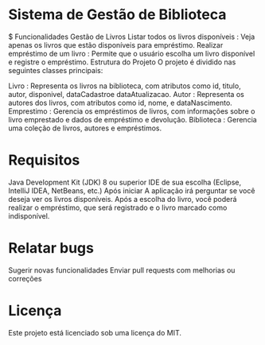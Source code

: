# Sistema de Gestão de Biblioteca
$ Funcionalidades
Gestão de Livros
Listar todos os livros disponíveis : Veja apenas os livros que estão disponíveis para empréstimo.
Realizar empréstimo de um livro : Permite que o usuário escolha um livro disponível e registre o empréstimo.
Estrutura do Projeto
O projeto é dividido nas seguintes classes principais:

Livro : Representa os livros na biblioteca, com atributos como id, titulo, autor, disponivel, dataCadastroe dataAtualizacao.
Autor : Representa os autores dos livros, com atributos como id, nome, e dataNascimento.
Emprestimo : Gerencia os empréstimos de livros, com informações sobre o livro emprestado e dados de empréstimo e devolução.
Biblioteca : Gerencia uma coleção de livros, autores e empréstimos.
# Requisitos
Java Development Kit (JDK) 8 ou superior
IDE de sua escolha (Eclipse, IntelliJ IDEA, NetBeans, etc.)
Após iniciar
A aplicação irá perguntar se você deseja ver os livros disponíveis. Após a escolha do livro, você poderá realizar o empréstimo, que será registrado e o livro marcado como indisponível.



# Relatar bugs
Sugerir novas funcionalidades Enviar pull requests com melhorias ou correções

# Licença
Este projeto está licenciado sob uma licença do MIT.
